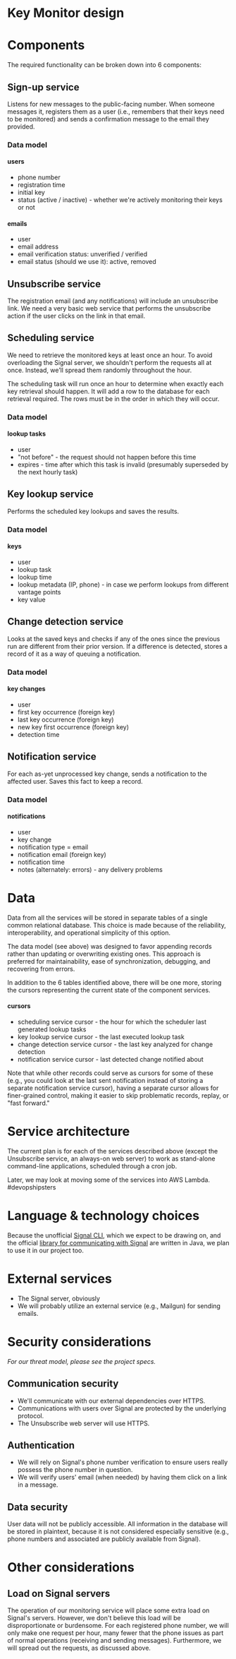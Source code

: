 Key Monitor design
==================

# Components
The required functionality can be broken down into 6 components:

## Sign-up service
Listens for new messages to the public-facing number. When someone messages it, registers them as a user (i.e., remembers that their keys need to be monitored) and sends a confirmation message to the email they provided.

### Data model
#### users
- phone number
- registration time
- initial key
- status (active / inactive) - whether we're actively monitoring their keys or not
#### emails
- user
- email address
- email verification status: unverified / verified
- email status (should we use it): active, removed

## Unsubscribe service
The registration email (and any notifications) will include an unsubscribe link. We need a very basic web service that performs the unsubscribe action if the user clicks on the link in that email.

## Scheduling service
We need to retrieve the monitored keys at least once an hour. To avoid overloading the Signal server, we shouldn't perform the requests all at once. Instead, we’ll spread them randomly throughout the hour.

The scheduling task will run once an hour to determine when exactly each key retrieval should happen. It will add a row to the database for each retrieval required. The rows must be in the order in which they will occur.

### Data model
#### lookup tasks
- user
- "not before" - the request should not happen before this time
- expires - time after which this task is invalid (presumably superseded by the next hourly task)

## Key lookup service
Performs the scheduled key lookups and saves the results.

### Data model
#### keys
- user
- lookup task
- lookup time
- lookup metadata (IP, phone) - in case we perform lookups from different vantage points
- key value

## Change detection service

Looks at the saved keys and checks if any of the ones since the previous run are different from their prior version. If a difference is detected, stores a record of it as a way of queuing a notification.

### Data model
#### key changes

- user
- first key occurrence (foreign key)
- last key occurrence (foreign key)
- new key first occurrence (foreign key)
- detection time

## Notification service

For each as-yet unprocessed key change, sends a notification to the affected user. Saves this fact to keep a record.

### Data model
#### notifications

- user
- key change
- notification type = email
- notification email (foreign key)
- notification time
- notes (alternately: errors) - any delivery problems

# Data

Data from all the services will be stored in separate tables of a single common relational database. This choice is made because of the reliability, interoperability, and operational simplicity of this option.

The data model (see above) was designed to favor appending records rather than updating or overwriting existing ones. This approach is preferred for maintainability, ease of synchronization, debugging, and recovering from errors.

In addition to the 6 tables identified above, there will be one more, storing the cursors representing the current state of the component services.

#### cursors

- scheduling service cursor - the hour for which the scheduler last generated lookup tasks
- key lookup service cursor - the last executed lookup task
- change detection service cursor - the last key analyzed for change detection
- notification service cursor - last detected change notified about

Note that while other records could serve as cursors for some of these (e.g., you could look at the last sent notification instead of storing a separate notification service cursor), having a separate cursor allows for finer-grained control, making it easier to skip problematic records, replay, or "fast forward."

# Service architecture

The current plan is for each of the services described above (except the Unsubscribe service, an always-on web server) to work as stand-alone command-line applications, scheduled through a cron job.

Later, we may look at moving some of the services into AWS Lambda. #devopshipsters

# Language & technology choices

Because the unofficial [Signal CLI](https://github.com/AsamK/signal-cli), which we expect to be drawing on, and the official [library for communicating with Signal](https://github.com/WhisperSystems/libsignal-service-java) are written in Java, we plan to use it in our project too.

# External services

- The Signal server, obviously
- We will probably utilize an external service (e.g., Mailgun) for sending emails.

# Security considerations

_For our threat model, please see the project specs._

## Communication security

- We'll communicate with our external dependencies over HTTPS.
- Communications with users over Signal are protected by the underlying protocol.
- The Unsubscribe web server will use HTTPS.

## Authentication

- We will rely on Signal's phone number verification to ensure users really possess the phone number in question.
- We will verify users' email (when needed) by having them click on a link in a message.

## Data security

User data will not be publicly accessible. All information in the database will be stored in plaintext, because it is not considered especially sensitive (e.g., phone numbers and associated are publicly available from Signal).

# Other considerations

## Load on Signal servers

The operation of our monitoring service will place some extra load on Signal's servers. However, we don't believe this load will be disproportionate or burdensome. For each registered phone number, we will only make one request per hour, many fewer that the phone issues as part of normal operations (receiving and sending messages). Furthermore, we will spread out the requests, as discussed above.

